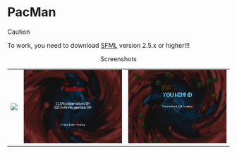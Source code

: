 # PacMan

> [!CAUTION]
> To work, you need to download [SFML](https://www.sfml-dev.org/download/sfml/2.5.0/) version 2.5.x or higher!!!



<div align="center"><table><tr>Screenshots</tr>
<tr><td>
<img src="https://raw.githubusercontent.com/sodepth/PacMan/main/Assets/Gif.gif"/><//tr><td>
<img src="https://raw.githubusercontent.com/sodepth/PacMan/main/Assets/2screen.png"/></td><td>
<img src="https://raw.githubusercontent.com/sodepth/PacMan/main/Assets/3screen.png"/></td></tr></table></div>